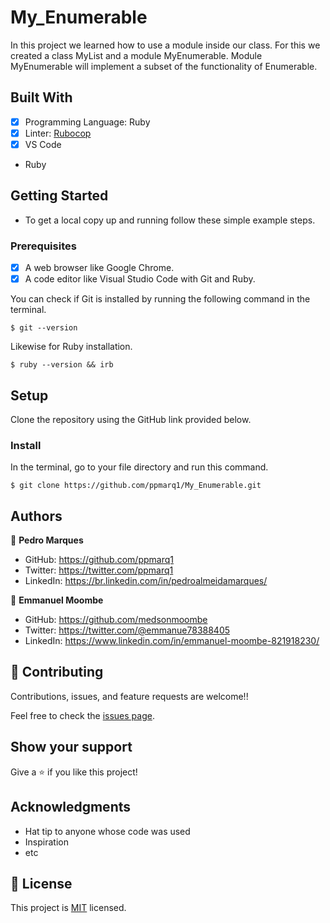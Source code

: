 # My_Enumerable
In this project we learned how to use a module inside our class. For this we created a class MyList and a module MyEnumerable.  Module MyEnumerable will implement a subset of the functionality of Enumerable.

## Built With

- [x] Programming Language: Ruby
- [x] Linter: [Rubocop](https://rubocop.org/)
- [x] VS Code

- Ruby

## Getting Started

- To get a local copy up and running follow these simple example steps.

### Prerequisites

- [x] A web browser like Google Chrome.
- [x] A code editor like Visual Studio Code with Git and Ruby.

You can check if Git is installed by running the following command in the terminal.
```
$ git --version
```

Likewise for Ruby installation.
```
$ ruby --version && irb
```

## Setup

Clone the repository using the GitHub link provided below.

### Install

In the terminal, go to your file directory and run this command.


```
$ git clone https://github.com/ppmarq1/My_Enumerable.git
```

## Authors

👤 **Pedro Marques**

- GitHub: https://github.com/ppmarq1
- Twitter: https://twitter.com/ppmarq1
- LinkedIn: https://br.linkedin.com/in/pedroalmeidamarques/

👤 **Emmanuel Moombe**

- GitHub: https://github.com/medsonmoombe
- Twitter: https://twitter.com/@emmanue78388405
- LinkedIn: https://www.linkedin.com/in/emmanuel-moombe-821918230/

## 🤝 Contributing

Contributions, issues, and feature requests are welcome!!

Feel free to check the [issues page](https://github.com/ppmarq1/Morse-Decode/issues).

## Show your support

Give a ⭐️ if you like this project!

## Acknowledgments

- Hat tip to anyone whose code was used
- Inspiration
- etc

## 📝 License

This project is [MIT](./MIT.md) licensed.
